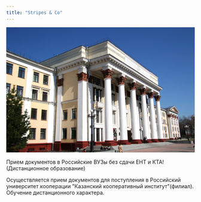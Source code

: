 ```yaml
---
title: "Stripes & Co"
---
```


![Stripes & Co](assets/img/work/proj-8/img1.jpg)

Прием документов в Российские ВУЗы без сдачи ЕНТ и КТА! (Дистанционное образование)

Осуществляется прием документов для поступления в Российский университет кооперации "Казанский кооперативный институт"(филиал). Обучение дистанционного характера.

